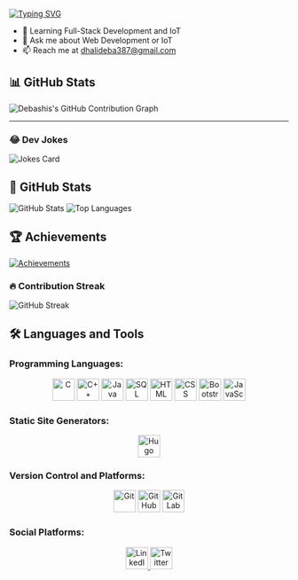 
[![Typing SVG](https://readme-typing-svg.herokuapp.com?font=Fira+Code&size=22&pause=1000&color=FF5733&width=435&lines=Hi!+I'm+Debashis+Dhali;Crafting+Frontend+Experiences;Building+Web+Apps+with+Purpose;Exploring+IoT+Solutions)](https://git.io/typing-svg)

- 🌱 Learning Full-Stack Development and IoT
- 💬 Ask me about Web Development or IoT
- 📫 Reach me at dhalideba387@gmail.com

## 📊 GitHub Stats

<!-- Contribution Graph -->
![Debashis's GitHub Contribution Graph](https://github-readme-activity-graph.vercel.app/graph?username=DebashisDhali&theme=github)

---

### 😂 Dev Jokes
![Jokes Card](https://readme-jokes.vercel.app/api?theme=radical)

## 🌟 GitHub Stats
![GitHub Stats](https://github-readme-stats.vercel.app/api?username=DebashisDhali&show_icons=true&theme=radical)
![Top Languages](https://github-readme-stats.vercel.app/api/top-langs/?username=DebashisDhali&layout=compact&theme=radical)

## 🏆 Achievements
[![Achievements](https://github-profile-trophy.vercel.app/?username=DebashisDhali&theme=dracula)](https://github.com/ryo-ma/github-profile-trophy)

### 🔥 Contribution Streak
![GitHub Streak](https://streak-stats.demolab.com?user=DebashisDhali&theme=radical&hide_border=true)

## 🛠️ Languages and Tools

### Programming Languages:
<p align="center">
  <img src="https://cdn.jsdelivr.net/gh/devicons/devicon/icons/c/c-original.svg" alt="C" width="40" height="40"/>
  <img src="https://cdn.jsdelivr.net/gh/devicons/devicon/icons/cplusplus/cplusplus-original.svg" alt="C++" width="40" height="40"/>
  <img src="https://cdn.jsdelivr.net/gh/devicons/devicon/icons/java/java-original.svg" alt="Java" width="40" height="40"/>
  <img src="https://cdn.jsdelivr.net/gh/devicons/devicon/icons/mysql/mysql-original.svg" alt="SQL" width="40" height="40"/>
  <img src="https://cdn.jsdelivr.net/gh/devicons/devicon/icons/html5/html5-original.svg" alt="HTML" width="40" height="40"/>
  <img src="https://cdn.jsdelivr.net/gh/devicons/devicon/icons/css3/css3-original.svg" alt="CSS" width="40" height="40"/>
  <img src="https://cdn.jsdelivr.net/gh/devicons/devicon/icons/bootstrap/bootstrap-original.svg" alt="Bootstrap" width="40" height="40"/>
  <img src="https://cdn.jsdelivr.net/gh/devicons/devicon/icons/javascript/javascript-original.svg" alt="JavaScript" width="40" height="40"/>
</p>

### Static Site Generators:
<p align="center">
  <img src="https://cdn.jsdelivr.net/gh/devicons/devicon/icons/hugo/hugo-original.svg" alt="Hugo" width="40" height="40"/>
</p>

### Version Control and Platforms:
<p align="center">
  <img src="https://cdn.jsdelivr.net/gh/devicons/devicon/icons/git/git-original.svg" alt="Git" width="40" height="40"/>
  <img src="https://cdn.jsdelivr.net/gh/devicons/devicon/icons/github/github-original.svg" alt="GitHub" width="40" height="40"/>
  <img src="https://cdn.jsdelivr.net/gh/devicons/devicon/icons/gitlab/gitlab-original.svg" alt="GitLab" width="40" height="40"/>
</p>

### Social Platforms:
<p align="center">
  <a href="https://www.linkedin.com/in/debashis-dhali-3390442a0/" target="_blank">
    <img src="https://cdn.jsdelivr.net/gh/devicons/devicon/icons/linkedin/linkedin-original.svg" alt="LinkedIn" width="40" height="40"/>
  </a>
  <a href="https://x.com/dhali_deba2024" target="_blank">
    <img src="https://img.icons8.com/color/48/twitter--v1.png" alt="Twitter" width="40" height="40"/>
  </a>
</p>






